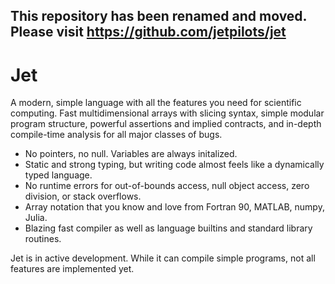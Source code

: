 ## This repository has been renamed and moved. Please visit https://github.com/jetpilots/jet

# Jet

A modern, simple language with all the features you need for scientific computing. Fast multidimensional arrays with slicing syntax, simple modular program structure, powerful assertions and implied contracts, and in-depth compile-time analysis for all major classes of bugs.

- No pointers, no null. Variables are always initalized.
- Static and strong typing, but writing code almost feels like a dynamically typed language.
- No runtime errors for out-of-bounds access, null object access, zero division, or stack overflows.
- Array notation that you know and love from Fortran 90, MATLAB, numpy, Julia.
- Blazing fast compiler as well as language builtins and standard library routines.

Jet is in active development. While it can compile simple programs, not all features are implemented yet.
